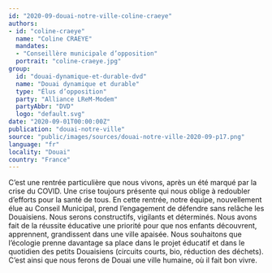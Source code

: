 ```yaml
---
id: "2020-09-douai-notre-ville-coline-craeye"
authors:
- id: "coline-craeye"
  name: "Coline CRAEYE"
  mandates: 
  - "Conseillère municipale d’opposition"
  portrait: "coline-craeye.jpg"
group:
  id: "douai-dynamique-et-durable-dvd"
  name: "Douai dynamique et durable"
  type: "Élus d’opposition"
  party: "Alliance LReM-Modem"
  partyAbbr: "DVD"
  logo: "default.svg"
date: "2020-09-01T00:00:00Z"
publication: "douai-notre-ville"
source: "public/images/sources/douai-notre-ville-2020-09-p17.png"
language: "fr"
locality: "Douai"
country: "France"
---
```


C’est une rentrée particulière que nous vivons, après un été marqué par la crise du COVID. Une crise toujours présente qui nous oblige à redoubler d’efforts pour la santé de tous.
En cette rentrée, notre équipe, nouvellement élue au Conseil Municipal, prend l’engagement de défendre sans relâche les Douaisiens. Nous serons constructifs, vigilants et déterminés.
Nous avons fait de la réussite éducative une priorité pour que nos enfants découvrent, apprennent, grandissent dans une ville apaisée. Nous souhaitons que l’écologie prenne davantage sa place dans le projet éducatif et dans le quotidien des petits Douaisiens (circuits courts, bio, réduction des déchets). C’est ainsi que nous ferons de Douai une ville humaine, où il fait bon vivre.
